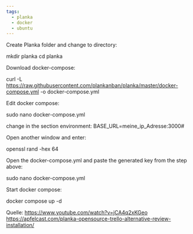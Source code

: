 ```yaml
---
tags:
  - planka
  - docker
  - ubuntu
---
```


Create Planka folder and change to directory:

mkdir planka
cd planka


Download docker-compose:

curl -L https://raw.githubusercontent.com/plankanban/planka/master/docker-compose.yml -o docker-compose.yml


Edit docker compose:

sudo nano docker-compose.yml

change in the section environment:
BASE_URL=meine_ip_Adresse:3000#

Open another window and enter:

openssl rand -hex 64

Open the docker-compose.yml and paste the generated key from the step above:

sudo nano docker-compose.yml

Start docker compose:

docker compose up -d

Quelle: 
https://www.youtube.com/watch?v=jCA4q2xKGeo
https://apfelcast.com/planka-opensource-trello-alternative-review-installation/



